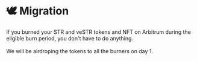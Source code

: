 # 🕊 Migration

If you burned your STR and veSTR tokens and NFT on Arbitrum during the eligible burn period, you don't have to do anything. \
\
We will be airdroping the tokens to all the burners on day 1.&#x20;
